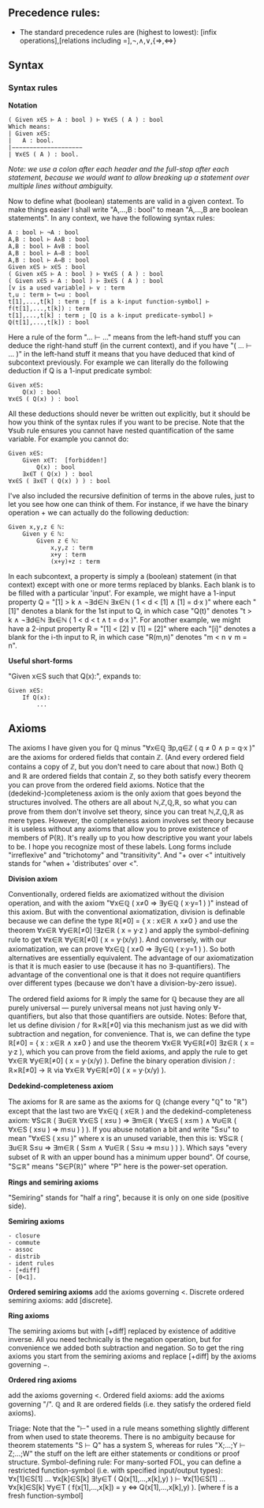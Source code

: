 ## Precedence rules:
- The standard precedence rules are (highest to lowest): [infix operations],[relations including =],¬,∧,∨,{⇒,⇔}

## Syntax
### Syntax rules

**Notation**

```
( Given x∈S ⊢ A : bool ) ⊢ ∀x∈S ( A ) : bool
Which means:
| Given x∈S:
|   A : bool.
|−−−−−−−−−−−−−−−−−−−−
| ∀x∈S ( A ) : bool.
```

*Note: we use a colon after each header and the full-stop after each statement, because we would want to allow breaking up a statement over multiple lines without ambiguity.*

Now to define what (boolean) statements are valid in a given context.
To make things easier I shall write "A,...,B : bool" to mean "A,...,B are boolean statements".
In any context, we have the following syntax rules:

```
A : bool ⊢ ¬A : bool
A,B : bool ⊢ A∧B : bool
A,B : bool ⊢ A∨B : bool
A,B : bool ⊢ A⇒B : bool
A,B : bool ⊢ A⇔B : bool
Given x∈S ⊢ x∈S : bool
( Given x∈S ⊢ A : bool ) ⊢ ∀x∈S ( A ) : bool
( Given x∈S ⊢ A : bool ) ⊢ ∃x∈S ( A ) : bool
[v is a used variable] ⊢ v : term
t,u : term ⊢ t=u : bool
t[1],...,t[k] : term ; [f is a k-input function-symbol] ⊢ f(t[1],...,t[k]) : term
t[1],...,t[k] : term ; [Q is a k-input predicate-symbol] ⊢ Q(t[1],...,t[k]) : bool
```

Here a rule of the form "... ⊢ ..." means from the left-hand stuff you can deduce the right-hand stuff (in the current context), and if you have "( ... ⊢ ... )" in the left-hand stuff it means that you have deduced that kind of subcontext previously. For example we can literally do the following deduction if Q is a 1-input predicate symbol:

```
Given x∈S:
	Q(x) : bool
∀x∈S ( Q(x) ) : bool
```

All these deductions should never be written out explicitly, but it should be how you think of the syntax rules if you want to be precise. Note that the ∀sub rule ensures you cannot have nested quantification of the same variable. For example you cannot do:

```
Given x∈S:
	Given x∈T:  [forbidden!]
		Q(x) : bool
	∃x∈T ( Q(x) ) : bool
∀x∈S ( ∃x∈T ( Q(x) ) ) : bool
```

I've also included the recursive definition of terms in the above rules, just to let you see how one can think of them. For instance, if we have the binary operation + we can actually do the following deduction:

```
Given x,y,z ∈ ℕ:
	Given y ∈ ℕ:
		Given z ∈ ℕ:
			x,y,z : term
			x+y : term
			(x+y)+z : term
```

In each subcontext, a property is simply a (boolean) statement (in that context) except with one or more terms replaced by blanks. Each blank is to be filled with a particular 'input'. For example, we might have a 1-input property Q = "[1] > k ∧ ¬∃d∈ℕ ∃x∈ℕ ( 1 < d < [1] ∧ [1] = d·x )" where each "[1]" denotes a blank for the 1st input to Q, in which case "Q(t)" denotes "t > k ∧ ¬∃d∈ℕ ∃x∈ℕ ( 1 < d < t ∧ t = d·x )".
For another example, we might have a 2-input property R = "[1] < [2] ∨ [1] = [2]" where each "[i]" denotes a blank for the i-th input to R, in which case "R(m,n)" denotes "m < n ∨ m = n".

**Useful short-forms**
	
"Given x∈S such that Q(x):", expands to:
```
Given x∈S:
	If Q(x):
		...
```

## Axioms

The axioms I have given you for ℚ minus "∀x∈ℚ ∃p,q∈ℤ ( q ≠ 0 ∧ p = q·x )" are the axioms for ordered fields that contain ℤ. (And every ordered field contains a copy of ℤ, but you don't need to care about that now.) Both ℚ and ℝ are ordered fields that contain ℤ, so they both satisfy every theorem you can prove from the ordered field axioms.
Notice that the (dedekind-)completeness axiom is the only axiom that goes beyond the structures involved. The others are all about ℕ,ℤ,ℚ,ℝ, so what you can prove from them don't involve set theory, since you can treat ℕ,ℤ,ℚ,ℝ as mere types. However, the completeness axiom involves set theory because it is useless without any axioms that allow you to prove existence of members of P(ℝ).
It's really up to you how descriptive you want your labels to be. I hope you recognize most of these labels. Long forms include "irreflexive" and "trichotomy" and "transitivity". And "+ over <" intuitively stands for "when + 'distributes' over <".
	
**Division axiom**

Conventionally, ordered fields are axiomatized without the division operation, and with the axiom "∀x∈ℚ ( x≠0 ⇒ ∃y∈ℚ ( x·y=1 ) )" instead of this axiom. But with the conventional axiomatization, division is definable because we can define the type ℝ[≠0] = { x : x∈ℝ ∧ x≠0 } and use the theorem ∀x∈ℝ ∀y∈ℝ[≠0] !∃z∈ℝ ( x = y·z ) and apply the symbol-defining rule to get ∀x∈ℝ ∀y∈ℝ[≠0] ( x = y·(x/y) ).
And conversely, with our axiomatization, we can prove ∀x∈ℚ ( x≠0 ⇒ ∃y∈ℚ ( x·y=1 ) ). So both alternatives are essentially equivalent. The advantage of our axiomatization is that it is much easier to use (because it has no ∃-quantifiers). The advantage of the conventional one is that it does not require quantifiers over different types (because we don't have a division-by-zero issue).

The ordered field axioms for ℝ imply the same for ℚ because they are all purely universal — purely universal means not just having only ∀-quantifiers, but also that those quantifiers are outside.
Notes:
		Before that, let us define division / for ℝ×ℝ[≠0] via this mechanism just as we did with subtraction and negation, for convenience. That is, we can define the type ℝ[≠0] = { x : x∈ℝ ∧ x≠0 } and use the theorem ∀x∈ℝ ∀y∈ℝ[≠0] ∃z∈ℝ ( x = y·z ), which you can prove from the field axioms, and apply the rule to get ∀x∈ℝ ∀y∈ℝ[≠0] ( x = y·(x/y) ).
		Define the binary operation division / :  ℝ×ℝ[≠0] → ℝ via ∀x∈ℝ ∀y∈ℝ[≠0] ( x = y·(x/y) ).

**Dedekind-completeness axiom**

The axioms for ℝ are same as the axioms for ℚ (change every "ℚ" to "ℝ") except that the last two are ∀x∈ℚ ( x∈ℝ ) and the dedekind-completeness axiom: 
∀S⊆ℝ ( ∃u∈ℝ ∀x∈S ( x≤u ) ⇒ ∃m∈ℝ ( ∀x∈S ( x≤m ) ∧ ∀u∈ℝ ( ∀x∈S ( x≤u ) ⇒ m≤u ) ) ). 
If you abuse notation a bit and write "S≤u" to mean "∀x∈S ( x≤u )" where x is an unused variable, then this is: 
∀S⊆ℝ ( ∃u∈ℝ S≤u ⇒ ∃m∈ℝ ( S≤m ∧ ∀u∈ℝ ( S≤u ⇒ m≤u ) ) ). 
Which says "every subset of ℝ with an upper bound has a minimum upper bound". 
Of course, "S⊆ℝ" means "S∈P(ℝ)" where "P" here is the power-set operation.

**Rings and semiring axioms**

"Semiring" stands for "half a ring", because it is only on one side (positive side).

**Semiring axioms**

	- closure
	- commute
	- assoc
	- distrib
	- ident rules
	- [+diff]
	- [0<1]. 

**Ordered semiring axioms**
		add the axioms governing <. 
		Discrete ordered semiring axioms:
		add [discrete].

**Ring axioms**

The semiring axioms but with [+diff] replaced by existence of additive inverse. All you need technically is the negation operation, but for convenience we added both subtraction and negation. So to get the ring axioms you start from the semiring axioms and replace [+diff] by the axioms governing −. 

**Ordered ring axioms**		

add the axioms governing <. 
Ordered field axioms:
add the axioms governing "/".
ℚ and ℝ are ordered fields (i.e. they satisfy the ordered field axioms).



Triage:
		Note that the "⊢" used in a rule means something slightly different from when used to state theorems.
		There is no ambiguity because for theorem statements "S ⊢ Q" has a system S, whereas for rules "X;...;Y ⊢ Z;...;W" the stuff on the left are either statements or conditions or proof structure.
		Symbol-defining rule:
		For many-sorted FOL, you can define a restricted function-symbol (i.e. with specified input/output types):
		∀x[1]∈S[1] ... ∀x[k]∈S[k] ∃!y∈T ( Q(x[1],...,x[k],y) ) ⊢ ∀x[1]∈S[1] ... ∀x[k]∈S[k] ∀y∈T ( f(x[1],...,x[k]) = y ⇔ Q(x[1],...,x[k],y) ). [where f is a fresh function-symbol]
